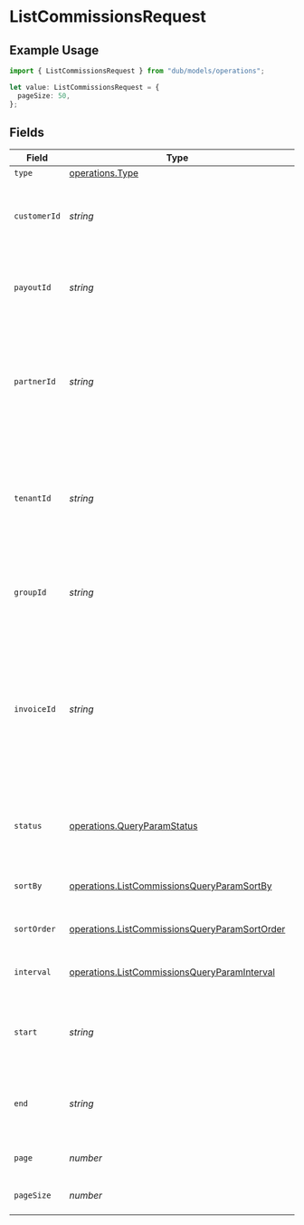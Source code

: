 # ListCommissionsRequest

## Example Usage

```typescript
import { ListCommissionsRequest } from "dub/models/operations";

let value: ListCommissionsRequest = {
  pageSize: 50,
};
```

## Fields

| Field                                                                                                                                                         | Type                                                                                                                                                          | Required                                                                                                                                                      | Description                                                                                                                                                   | Example                                                                                                                                                       |
| ------------------------------------------------------------------------------------------------------------------------------------------------------------- | ------------------------------------------------------------------------------------------------------------------------------------------------------------- | ------------------------------------------------------------------------------------------------------------------------------------------------------------- | ------------------------------------------------------------------------------------------------------------------------------------------------------------- | ------------------------------------------------------------------------------------------------------------------------------------------------------------- |
| `type`                                                                                                                                                        | [operations.Type](../../models/operations/type.md)                                                                                                            | :heavy_minus_sign:                                                                                                                                            | N/A                                                                                                                                                           |                                                                                                                                                               |
| `customerId`                                                                                                                                                  | *string*                                                                                                                                                      | :heavy_minus_sign:                                                                                                                                            | Filter the list of commissions by the associated customer.                                                                                                    |                                                                                                                                                               |
| `payoutId`                                                                                                                                                    | *string*                                                                                                                                                      | :heavy_minus_sign:                                                                                                                                            | Filter the list of commissions by the associated payout.                                                                                                      |                                                                                                                                                               |
| `partnerId`                                                                                                                                                   | *string*                                                                                                                                                      | :heavy_minus_sign:                                                                                                                                            | Filter the list of commissions by the associated partner. When specified, takes precedence over `tenantId`.                                                   |                                                                                                                                                               |
| `tenantId`                                                                                                                                                    | *string*                                                                                                                                                      | :heavy_minus_sign:                                                                                                                                            | Filter the list of commissions by the associated partner's `tenantId` (their unique ID within your database).                                                 |                                                                                                                                                               |
| `groupId`                                                                                                                                                     | *string*                                                                                                                                                      | :heavy_minus_sign:                                                                                                                                            | Filter the list of commissions by the associated partner group.                                                                                               |                                                                                                                                                               |
| `invoiceId`                                                                                                                                                   | *string*                                                                                                                                                      | :heavy_minus_sign:                                                                                                                                            | Filter the list of commissions by the associated invoice. Since invoiceId is unique on a per-program basis, this will only return one commission per invoice. |                                                                                                                                                               |
| `status`                                                                                                                                                      | [operations.QueryParamStatus](../../models/operations/queryparamstatus.md)                                                                                    | :heavy_minus_sign:                                                                                                                                            | Filter the list of commissions by their corresponding status.                                                                                                 |                                                                                                                                                               |
| `sortBy`                                                                                                                                                      | [operations.ListCommissionsQueryParamSortBy](../../models/operations/listcommissionsqueryparamsortby.md)                                                      | :heavy_minus_sign:                                                                                                                                            | The field to sort the list of commissions by.                                                                                                                 |                                                                                                                                                               |
| `sortOrder`                                                                                                                                                   | [operations.ListCommissionsQueryParamSortOrder](../../models/operations/listcommissionsqueryparamsortorder.md)                                                | :heavy_minus_sign:                                                                                                                                            | The sort order for the list of commissions.                                                                                                                   |                                                                                                                                                               |
| `interval`                                                                                                                                                    | [operations.ListCommissionsQueryParamInterval](../../models/operations/listcommissionsqueryparaminterval.md)                                                  | :heavy_minus_sign:                                                                                                                                            | The interval to retrieve commissions for.                                                                                                                     |                                                                                                                                                               |
| `start`                                                                                                                                                       | *string*                                                                                                                                                      | :heavy_minus_sign:                                                                                                                                            | The start date of the date range to filter the commissions by.                                                                                                |                                                                                                                                                               |
| `end`                                                                                                                                                         | *string*                                                                                                                                                      | :heavy_minus_sign:                                                                                                                                            | The end date of the date range to filter the commissions by.                                                                                                  |                                                                                                                                                               |
| `page`                                                                                                                                                        | *number*                                                                                                                                                      | :heavy_minus_sign:                                                                                                                                            | The page number for pagination.                                                                                                                               | 1                                                                                                                                                             |
| `pageSize`                                                                                                                                                    | *number*                                                                                                                                                      | :heavy_minus_sign:                                                                                                                                            | The number of items per page.                                                                                                                                 | 50                                                                                                                                                            |
